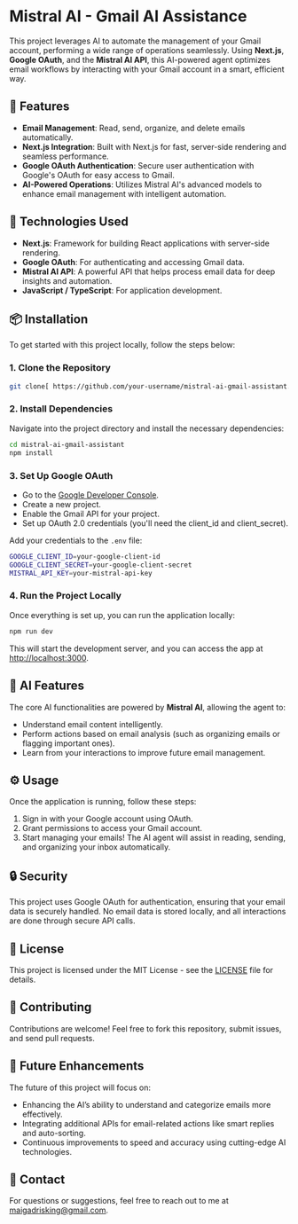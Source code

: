 # Mistral AI - Gmail AI Assistance

This project leverages AI to automate the management of your Gmail account, performing a wide range of operations seamlessly. Using **Next.js**, **Google OAuth**, and the **Mistral AI API**, this AI-powered agent optimizes email workflows by interacting with your Gmail account in a smart, efficient way.

## 🚀 Features

- **Email Management**: Read, send, organize, and delete emails automatically.
- **Next.js Integration**: Built with Next.js for fast, server-side rendering and seamless performance.
- **Google OAuth Authentication**: Secure user authentication with Google's OAuth for easy access to Gmail.
- **AI-Powered Operations**: Utilizes Mistral AI's advanced models to enhance email management with intelligent automation.

## 🔧 Technologies Used

- **Next.js**: Framework for building React applications with server-side rendering.
- **Google OAuth**: For authenticating and accessing Gmail data.
- **Mistral AI API**: A powerful API that helps process email data for deep insights and automation.
- **JavaScript / TypeScript**: For application development.

## 📦 Installation

To get started with this project locally, follow the steps below:

### 1. Clone the Repository

```bash
git clone[ https://github.com/your-username/mistral-ai-gmail-assistant.git](https://github.com/IdrissaMaiga/GmailAi-MistraiA)
```

### 2. Install Dependencies
Navigate into the project directory and install the necessary dependencies:

```bash
cd mistral-ai-gmail-assistant
npm install
```

### 3. Set Up Google OAuth
- Go to the [Google Developer Console](https://console.cloud.google.com/).
- Create a new project.
- Enable the Gmail API for your project.
- Set up OAuth 2.0 credentials (you'll need the client_id and client_secret).

Add your credentials to the `.env` file:

```bash
GOOGLE_CLIENT_ID=your-google-client-id
GOOGLE_CLIENT_SECRET=your-google-client-secret
MISTRAL_API_KEY=your-mistral-api-key
```

### 4. Run the Project Locally
Once everything is set up, you can run the application locally:

```bash
npm run dev
```

This will start the development server, and you can access the app at [http://localhost:3000](http://localhost:3000).

## 🧠 AI Features
The core AI functionalities are powered by **Mistral AI**, allowing the agent to:

- Understand email content intelligently.
- Perform actions based on email analysis (such as organizing emails or flagging important ones).
- Learn from your interactions to improve future email management.

## ⚙️ Usage
Once the application is running, follow these steps:

1. Sign in with your Google account using OAuth.
2. Grant permissions to access your Gmail account.
3. Start managing your emails! The AI agent will assist in reading, sending, and organizing your inbox automatically.

## 🔒 Security
This project uses Google OAuth for authentication, ensuring that your email data is securely handled. No email data is stored locally, and all interactions are done through secure API calls.

## 📄 License
This project is licensed under the MIT License - see the [LICENSE](LICENSE) file for details.

## 💬 Contributing
Contributions are welcome! Feel free to fork this repository, submit issues, and send pull requests.

## 🤖 Future Enhancements
The future of this project will focus on:

- Enhancing the AI’s ability to understand and categorize emails more effectively.
- Integrating additional APIs for email-related actions like smart replies and auto-sorting.
- Continuous improvements to speed and accuracy using cutting-edge AI technologies.

## 📧 Contact
For questions or suggestions, feel free to reach out to me at [maigadrisking@gmail.com](mailto:maigadrisking@gmail.com).

